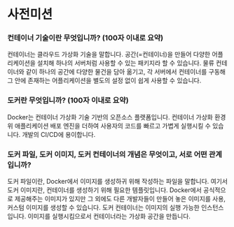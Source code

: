 # 사전미션

### 컨테이너 기술이란 무엇입니까? (100자 이내로 요약)

컨테이너는 클라우드 가상화 기술을 말합니다. 공간(=컨테이너)을 만들어 다양한 어플리케이션을 설치해 하나의 서버처럼 사용할 수 있는 패키지라 할 수 있습니다. 물류 컨테이너와 같이 하나의 공간에 다양한 물건을 담아 옮기고, 각 서버에서 컨테이너를 구동해 그 안에 존재하는 어플리케이션을 별도의 설정 없이 쉽게 사용할 수 있습니다.

### 도커란 무엇입니까? (100자 이내로 요약)

Docker는 컨테이너 가상화 기술 기반의 오픈소스 플랫폼입니다. 컨테이너 가상화 환경 위 애플리케이션 배포 엔진을 더하여 사용자의 코드를 빠르고 가볍게 실행시킬 수 있습니다. 개발의 CI/CD에 용이합니다.

### 도커 파일, 도커 이미지, 도커 컨테이너의 개념은 무엇이고, 서로 어떤 관계입니까?

도커 파일이란, Docker에서 이미지를 생성하귀 위해 작성하는 파일을 말합니다.
여기서 도커 이미지란, 컨테이너를 생성하기 위해 필요한 템플릿입니다. Docker에서 공식적으로 제공해주는 이미지가 있지만 그 외에도 다른 개발자들이 만들어 놓은 이미지를 사용, 커스텀 이미지를 생성할 수 있습니다.
도커 컨테이너는 이미지의 실행 가능한 인스턴스입니다. 이미지를 실행시킴으로서 컨테이너라는 가상화 공간을 만듭니다.
